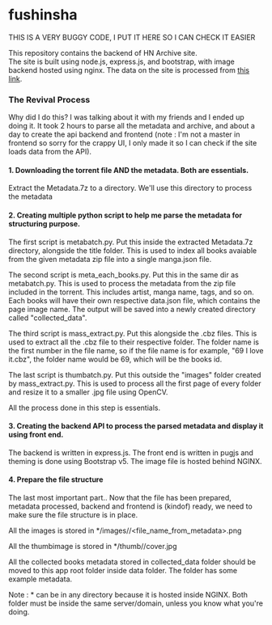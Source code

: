 # fushinsha

THIS IS A VERY BUGGY CODE, I PUT IT HERE SO I CAN CHECK IT EASIER

This repository contains the backend of HN Archive site.  
The site is built using node.js, express.js, and bootstrap, with image backend hosted using nginx. The data on the site is processed from [this link](https://sukebei.nyaa.si/view/3274915).

### The Revival Process
Why did I do this? I was talking about it with my friends and I ended up doing it. It took 2 hours to parse all the metadata and archive, and about a day to create the api backend and frontend (note : I'm not a master in frontend so sorry for the crappy UI, I only made it so I can check if the site loads data from the API).

#### 1. Downloading the torrent file AND the metadata. Both are essentials.

Extract the Metadata.7z to a directory. We'll use this directory to process the metadata

#### 2. Creating multiple python script to help me parse the metadata for structuring purpose. 

The first script is metabatch.py. Put this inside the extracted Metadata.7z directory, alongside the title folder. This is used to index all books avaiable from the given metadata zip file into a single manga.json file.

The second script is meta_each_books.py. Put this in the same dir as metabatch.py. This is used to process the metadata from the zip file included in the torrent. This includes artist, manga name, tags, and so on. Each books will have their own respective data.json file, which contains the page image name. The output will be saved into a newly created directory called "collected_data".

The third script is mass_extract.py. Put this alongside the .cbz files. This is used to extract all the .cbz file to their respective folder. The folder name is the first number in the file name, so if the file name is for example, "69 I love it.cbz", the folder name would be 69, which will be the books id. 

The last script is thumbatch.py. Put this outside the "images" folder created by mass_extract.py. This is used to process all the first page of every folder and resize it to a smaller .jpg file using OpenCV.

All the process done in this step is essentials.

#### 3. Creating the backend API to process the parsed metadata and display it using front end.

The backend is written in express.js. The front end is written in pugjs and theming is done using Bootstrap v5. The image file is hosted behind NGINX.

#### 4. Prepare the file structure

The last most important part.. Now that the file has been prepared, metadata processed, backend and frontend is (kindof) ready, we need to make sure the file structure is in place.

All the images is stored in */images/<books id>/<file_name_from_metadata>.png

All the thumbimage is stored in */thumb/<books id>/cover.jpg

All the collected books metadata stored in collected_data folder should be moved to this app root folder inside data folder. The folder has some example metadata.

Note : * can be in any directory because it is hosted inside NGINX. Both folder must be inside the same server/domain, unless you know what you're doing.

